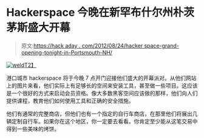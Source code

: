 # Hackerspace 今晚在新罕布什尔州朴茨茅斯盛大开幕

> 原文:[https://hack aday . com/2012/08/24/hacker space-grand-opening-tonight-in-Portsmouth-NH/](https://hackaday.com/2012/08/24/hackerspace-grand-opening-tonight-in-portsmouth-nh/)

[![](../Images/04b7636a1e267e636f0997e2ce11a6db.png "weld")T2】](http://hackaday.com/wp-content/uploads/2012/08/weld.jpg)

港口城市 hackerspace 将于今晚 7 点开门迎接他们盛大的开幕派对。从他们网站上的图片来看，他们实际上有足够长的空间来安装工具，甚至做一些项目。这应该是一个很好的方式来启动会员资格。像大多数黑客空间应该做的那样，他们向人们提供课程，教育他们如何使用工具和正确的安全措施。

他们有通常的完整商店，但他们也有一个指定的自行车商店，在那里他们将展出几辆定制自行车。如果你在这个地区，你一定要去看看。你肯定至少能从这笔交易中得到一些美味的烤饼。